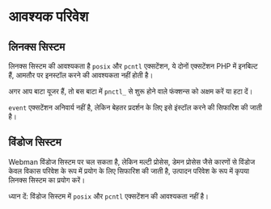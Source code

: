 # आवश्यक परिवेश

## लिनक्स सिस्टम
लिनक्स सिस्टम की आवश्यकता है `posix` और `pcntl` एक्सटेंशन, ये दोनों एक्सटेंशन PHP में इनबिल्ट हैं, आमतौर पर इनस्टॉल करने की आवश्यकता नहीं होती है।

अगर आप बाटा यूजर हैं, तो बस बाटा में `pnctl_` से शुरू होने वाले फंक्शन्स को अक्षम करें या हटा दें।

`event` एक्सटेंशन अनिवार्य नहीं है, लेकिन बेहतर प्रदर्शन के लिए इसे इंस्टॉल करने की सिफारिश की जाती है।

## विंडोज सिस्टम
Webman विंडोज सिस्टम पर चल सकता है, लेकिन मल्टी प्रोसेस, डेमन प्रोसेस जैसे कारणों से विंडोज केवल विकास परिवेश के रूप में प्रयोग के लिए सिफारिश की जाती है, उत्पादन परिवेश के रूप में कृपया लिनक्स सिस्टम का प्रयोग करें।

ध्यान दें: विंडोज सिस्टम में `posix` और `pcntl` एक्सटेंशन की आवश्यकता नहीं है।
